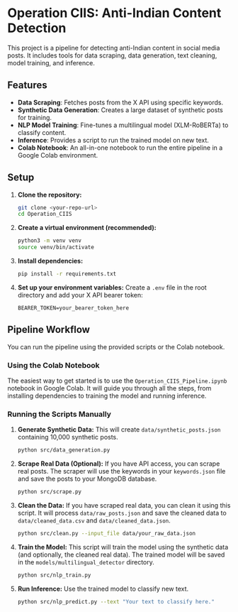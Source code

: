 # Operation CIIS: Anti-Indian Content Detection

This project is a pipeline for detecting anti-Indian content in social media posts. It includes tools for data scraping, data generation, text cleaning, model training, and inference.

## Features

- **Data Scraping**: Fetches posts from the X API using specific keywords.
- **Synthetic Data Generation**: Creates a large dataset of synthetic posts for training.
- **NLP Model Training**: Fine-tunes a multilingual model (XLM-RoBERTa) to classify content.
- **Inference**: Provides a script to run the trained model on new text.
- **Colab Notebook**: An all-in-one notebook to run the entire pipeline in a Google Colab environment.

## Setup

1.  **Clone the repository:**
    ```bash
    git clone <your-repo-url>
    cd Operation_CIIS
    ```

2.  **Create a virtual environment (recommended):**
    ```bash
    python3 -m venv venv
    source venv/bin/activate
    ```

3.  **Install dependencies:**
    ```bash
    pip install -r requirements.txt
    ```

4.  **Set up your environment variables:**
    Create a `.env` file in the root directory and add your X API bearer token:
    ```
    BEARER_TOKEN=your_bearer_token_here
    ```

## Pipeline Workflow

You can run the pipeline using the provided scripts or the Colab notebook.

### Using the Colab Notebook

The easiest way to get started is to use the `Operation_CIIS_Pipeline.ipynb` notebook in Google Colab. It will guide you through all the steps, from installing dependencies to training the model and running inference.

### Running the Scripts Manually

1.  **Generate Synthetic Data:**
    This will create `data/synthetic_posts.json` containing 10,000 synthetic posts.
    ```bash
    python src/data_generation.py
    ```

2.  **Scrape Real Data (Optional):**
    If you have API access, you can scrape real posts. The scraper will use the keywords in your `keywords.json` file and save the posts to your MongoDB database.
    ```bash
    python src/scrape.py
    ```

3.  **Clean the Data:**
    If you have scraped real data, you can clean it using this script. It will process `data/raw_posts.json` and save the cleaned data to `data/cleaned_data.csv` and `data/cleaned_data.json`.
    ```bash
    python src/clean.py --input_file data/your_raw_data.json
    ```

4.  **Train the Model:**
    This script will train the model using the synthetic data (and optionally, the cleaned real data). The trained model will be saved in the `models/multilingual_detector` directory.
    ```bash
    python src/nlp_train.py
    ```

5.  **Run Inference:**
    Use the trained model to classify new text.
    ```bash
    python src/nlp_predict.py --text "Your text to classify here."
    ```
